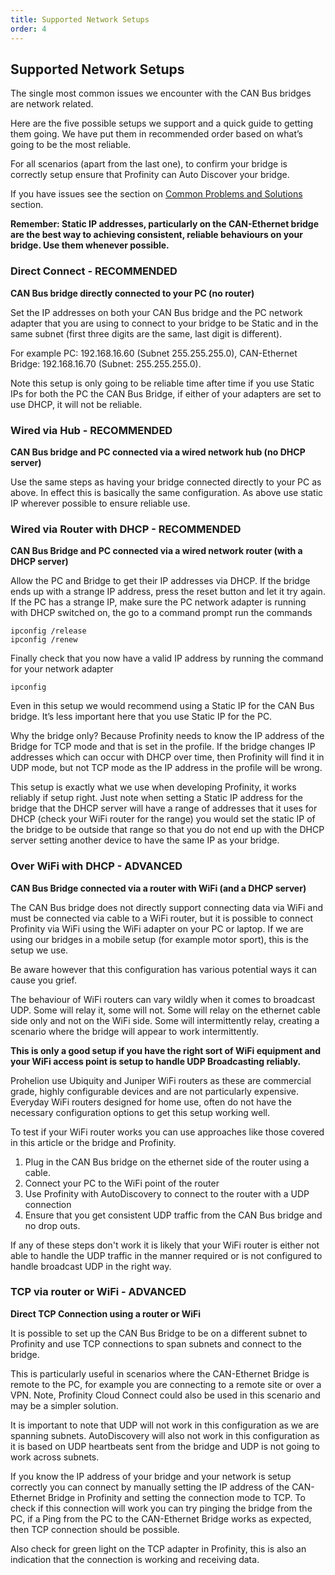 ```yaml
---
title: Supported Network Setups
order: 4
---
```


## Supported Network Setups

The single most common issues we encounter with the CAN Bus bridges are network related. 

Here are the five possible setups we support and a quick guide to getting them going.  We have put them in recommended order based on what’s going to be the most reliable.

For all scenarios (apart from the last one), to confirm your bridge is correctly setup ensure that Profinity can Auto Discover your bridge.

If you have issues see the section on [Common Problems and Solutions](60_Common_Problems_And_Solutions.md) section.

**Remember: Static IP addresses, particularly on the CAN-Ethernet bridge are the best way to achieving consistent, reliable behaviours on your bridge. Use them whenever possible.**

### Direct Connect - RECOMMENDED
**CAN Bus bridge directly connected to your PC (no router)**

Set the IP addresses on both your CAN Bus bridge and the PC network adapter that you are using to connect to your bridge to be Static and in the same subnet (first three digits are the same, last digit is different).

For example PC: 192.168.16.60 (Subnet 255.255.255.0), CAN-Ethernet Bridge: 192.168.16.70 (Subnet: 255.255.255.0).

Note this setup is only going to be reliable time after time if you use Static IPs for both the PC the CAN Bus Bridge, if either of your adapters are set to use DHCP, it will not be reliable.

### Wired via Hub - RECOMMENDED
**CAN Bus bridge and PC connected via a wired network hub (no DHCP server)**

Use the same steps as having your bridge connected directly to your PC as above. In effect this is basically the same configuration. As above use static IP wherever possible to ensure reliable use.

### Wired via Router with DHCP - RECOMMENDED
**CAN Bus Bridge and PC connected via a wired network router (with a DHCP server)**

Allow the PC and Bridge to get their IP addresses via DHCP. If the bridge ends up with a strange IP address, press the reset button and let it try again. If the PC has a strange IP, make sure the PC network adapter is running with DHCP switched on, the go to a command prompt run the commands

    ipconfig /release
    ipconfig /renew

Finally check that you now have a valid IP address by running the command for your network adapter

    ipconfig

Even in this setup we would recommend using a Static IP for the CAN Bus bridge. It’s less important here that you use Static IP for the PC. 

Why the bridge only? Because Profinity needs to know the IP address of the Bridge for TCP mode and that is set in the profile. If the bridge changes IP addresses which can occur with DHCP over time, then Profinity will find it in UDP mode, but not TCP mode as the IP address in the profile will be wrong.

This setup is exactly what we use when developing Profinity, it works reliably if setup right. Just note when setting a Static IP address for the bridge that the DHCP server will have a range of addresses that it uses for DHCP (check your WiFi router for the range) you would set the static IP of the bridge to be outside that range so that you do not end up with the DHCP server setting another device to have the same IP as your bridge.

### Over WiFi with DHCP - ADVANCED
**CAN Bus Bridge connected via a router with WiFi (and a DHCP server)**

The CAN Bus bridge does not directly support connecting data via WiFi and must be connected via cable to a WiFi router, but it is possible to connect Profinity via WiFi using the WiFi adapter on your PC or laptop. If we are using our bridges in a mobile setup (for example motor sport), this is the setup we use.

Be aware however that this configuration has various potential ways it can cause you grief.

The behaviour of WiFi routers can vary wildly when it comes to broadcast UDP. Some will relay it, some will not. Some will relay on the ethernet cable side only and not on the WiFi side. Some will intermittently relay, creating a scenario where the bridge will appear to work intermittently.

**This is only a good setup if you have the right sort of WiFi equipment and your WiFi access point is setup to handle UDP Broadcasting reliably.**

Prohelion use Ubiquity and Juniper WiFi routers as these are commercial grade, highly configurable devices and are not particularly expensive. Everyday WiFi routers designed for home use, often do not have the necessary configuration options to get this setup working well.

To test if your WiFi router works you can use approaches like those covered in this article or the bridge and Profinity.

1. Plug in the CAN Bus bridge on the ethernet side of the router using a cable.
2. Connect your PC to the WiFi point of the router
3. Use Profinity with AutoDiscovery to connect to the router with a UDP connection
4. Ensure that you get consistent UDP traffic from the CAN Bus bridge and no drop outs.

If any of these steps don't work it is likely that your WiFi router is either not able to handle the UDP traffic in the manner required or is not configured to handle broadcast UDP in the right way.

### TCP via router or WiFi - ADVANCED
**Direct TCP Connection using a router or WiFi**

It is possible to set up the CAN Bus Bridge to be on a different subnet to Profinity and use TCP connections to span subnets and connect to the bridge. 

This is particularly useful in scenarios where the CAN-Ethernet Bridge is remote to the PC, for example you are connecting to a remote site or over a VPN. Note, Profinity Cloud Connect could also be used in this scenario and may be a simpler solution.

It is important to note that UDP will not work in this configuration as we are spanning subnets.   AutoDiscovery will also not work in this configuration as it is based on UDP heartbeats sent from the bridge and UDP is not going to work across subnets.

If you know the IP address of your bridge and your network is setup correctly you can connect by manually setting the IP address of the CAN-Ethernet Bridge in Profinity and setting the connection mode to TCP. To check if this connection will work you can try pinging the bridge from the PC, if a Ping from the PC to the CAN-Ethernet Bridge works as expected, then TCP connection should be possible.

Also check for green light on the TCP adapter in Profinity, this is also an indication that the connection is working and receiving data.